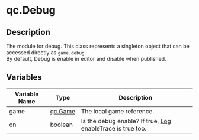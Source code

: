 # qc.Debug

## Description
The module for debug. This class represents a singleton object that can be accessed directly as `game.debug`.  
By default, Debug is enable in editor and disable when published.

## Variables
| Variable Name | Type | Description |
| ------------- |-------------|-------------|
| game | [qc.Game](../Game/README.md) | The local game reference. |
| on | boolean | Is the debug enable? If true, [Log](../log/README.md) enableTrace is true too. |
